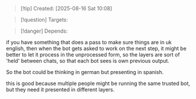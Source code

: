 
>[!tip] Created: [2025-08-16 Sat 10:08]

>[!question] Targets: 

>[!danger] Depends: 

if you have something that does a pass to make sure things are in uk english, then when the bot gets asked to work on the next step, it might be better to let it process in the unprocessed form, so the layers are sort of 'held' between chats, so that each bot sees is own previous output.

So the bot could be thinking in german but presenting in spanish.

this is good because multiple people might be running the same trusted bot, but they need it presented in different layers.